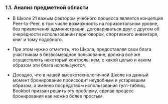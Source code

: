 ### 1.1. Анализ предметной области

+ В Школе 21 важым фактором учебного процесса является концепция Peer-to-Peer, в том числе возможность на горизонтальном уровне, без привлечения администрации, договариваться друг с другом об очерёдности использовании переговорок, спортивного инвентаря, книг и тому подобного. 

+ При этом нужно отметить, что Школа, предоставляя свои блага участникам в безвозмездное пользование, должна всё же осуществлять некоторый контроль: кем, с какой целью и каким образом эти блага используются.

+ Досадно, что в нашей высокотехнологичной Школе на данный момент бронирование происходит неудобным и устаревшим образом, а именно посредством использования гугл-таблиц. Bookbot призван решить эту проблему, сделав процесс бронирования как можно более простым.